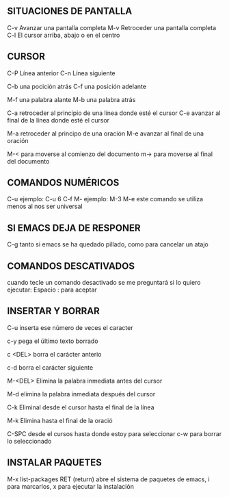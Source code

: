 ## SITUACIONES DE PANTALLA
C-v Avanzar una pantalla completa
M-v Retroceder una pantalla completa
C-l El cursor arriba, abajo o en el centro

## CURSOR
C-P Línea anterior
C-n Línea siguiente

C-b una pocición atrás
C-f una posición adelante

M-f una palabra alante
M-b una palabra atrás

C-a retroceder al principio de una línea donde esté el cursor
C-e avanzar al final de la línea donde esté el cursor

M-a retroceder al principo de una oración
M-e avanzar al final de una oración

M-< para moverse al comienzo del documento
m-> para moverse al final del documento

## COMANDOS NUMÉRICOS
C-u <entero> <comando> ejemplo: C-u 6 C-f
M-<entero> <comando> ejemplo: M-3 M-e este comando se utiliza menos al nos ser universal

## SI EMACS DEJA DE RESPONER

C-g tanto si emacs se ha quedado pillado, como para cancelar un atajo

## COMANDOS DESCATIVADOS

cuando tecle un comando desactivado se me preguntará si lo quiero ejecutar:
Espacio : para aceptar

## INSERTAR Y BORRAR
C-u <entero> <caracter> inserta ese número de veces el caracter 
  
c\-y pega el último texto borrado

c \<DEL> borra el carácter anterio

c\-d borra el carácter siguiente

M-\<DEL> Elimina la palabra inmediata antes del cursor
  
M\-d elimina la palabra inmediata después del cursor

C-k Eliminal desde el cursor hasta el final de la línea

M\-k Elimina hasta el final de la oració

C-SPC desde el cursos hasta donde estoy para seleccionar
c\-w para borrar lo seleccionado

## INSTALAR PAQUETES 
M-x list-packages RET (return) abre el sistema de paquetes de emacs, i para marcarlos, x para ejecutar la instalación

